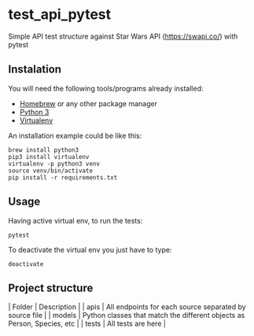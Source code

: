 # test_api_pytest
Simple API test structure against Star Wars API (https://swapi.co/) with pytest

## Instalation
You will need the following tools/programs already installed:
* [Homebrew](https://brew.sh/) or any other package manager
* [Python 3](https://www.python.org/)
* [Virtualenv](https://virtualenv.pypa.io/en/latest/)

An installation example could be like this:
```
brew install python3
pip3 install virtualenv
virtualenv -p python3 venv
source venv/bin/activate
pip install -r requirements.txt
```

## Usage
Having active virtual env, to run the tests:
```
pytest
```
To deactivate the virtual env you just have to type:
```
deactivate
```

## Project structure
| Folder | Description |
| apis | All endpoints for each source separated by source file |
| models | Python classes that match the different objects as Person, Species, etc |
| tests | All tests are here |
